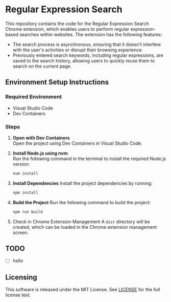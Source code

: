 # Regular Expression Search

This repository contains the code for the Regular Expression Search Chrome extension, which enables users to perform regular expression-based searches within websites. The extension has the following features:

- The search process is asynchronous, ensuring that it doesn't interfere with the user's activities or disrupt their browsing experience.
- Previously entered search keywords, including regular expressions, are saved to the search history, allowing users to quickly reuse them to search on the current page.

## Environment Setup Instructions

### Required Environment

- Visual Studio Code
- Dev Containers

### Steps

1. **Open with Dev Containers**  
   Open the project using Dev Containers in Visual Studio Code.

2. **Install Node.js using nvm**  
   Run the following command in the terminal to install the required Node.js version:
   ```bash
   nvm install
   ```

3. **Install Dependencies**
   Install the project dependencies by running:
   ```bash
   npm install
   ```

4. **Build the Project**
   Run the following command to build the project:
   ```bash
   npm run build
   ```

5. Check in Chrome Extension Management
   A `dist` directory will be created, which can be loaded in the Chrome extension management screen.

## TODO

- [ ] hello

## Licensing

This software is released under the MIT License. See [LICENSE](LICENSE) for the full license text.
